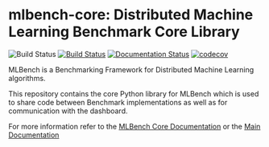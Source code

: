 mlbench-core: Distributed Machine Learning Benchmark Core Library
=================================================================

![Build Status](https://github.com/mlbench/mlbench-core/workflows/python-app/badge.svg?branch=develop)
[![Build Status](https://travis-ci.com/mlbench/mlbench-core.svg?branch=develop)](https://travis-ci.com/mlbench/mlbench-core)
[![Documentation Status](https://readthedocs.org/projects/mlbench-core/badge/?version=latest)](https://mlbench.readthedocs.io/projects/mlbench_core/en/latest/?badge=latest)
[![codecov](https://codecov.io/gh/mlbench/mlbench-core/branch/develop/graph/badge.svg)](https://codecov.io/gh/mlbench/mlbench-core)


MLBench is a Benchmarking Framework for Distributed Machine Learning algorithms.

This repository contains the core Python library for MLBench which is used to share code between Benchmark implementations as well as for communication with the dashboard.

For more information refer to the [MLBench Core Documentation](https://mlbench.readthedocs.io/projects/mlbench_core/en/stable/api.html)
or the [Main Documentation](https://mlbench.readthedocs.io/)
